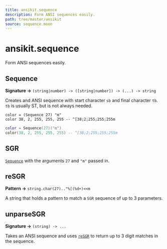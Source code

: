 ```yaml
---
title: ansikit.sequence
description: Form ANSI sequences easily.
path: tree/master/ansikit
source: sequence.moon
---
```


# ansikit.sequence

Form ANSI sequences easily.

## Sequence

**Signature →** `(string|number) -> ([string|number]) -> (...) -> string`<br>

Creates and ANSI sequence with start character `sb` and final character `tb`. `tb` is usually ST, but is not always needed.

```moon tab="MoonScript"
color = (Sequence 27) "m"
color 38, 2, 255, 255, 255 -- ^[38;2;255;255;255m
```

```lua tab="Lua"
color = Sequence(27)("m")
color(38, 2, 255, 255, 255) -- ^[38;2;255;255;255m
```

## SGR

[`Sequence`](#Sequence) with the arguments `27` and `"m"` passed in.

## reSGR

**Pattern →** `string.char(27).."%[(%d+)<<m`

A string that holds a pattern to match a `SGR` sequence of up to 3 parameters.

## unparseSGR

**Signature →** `(string) -> ...`<br>

Takes an ANSI sequence and uses [`reSGR`](#reSGR) to return up to 3 digit matches in the sequence.
